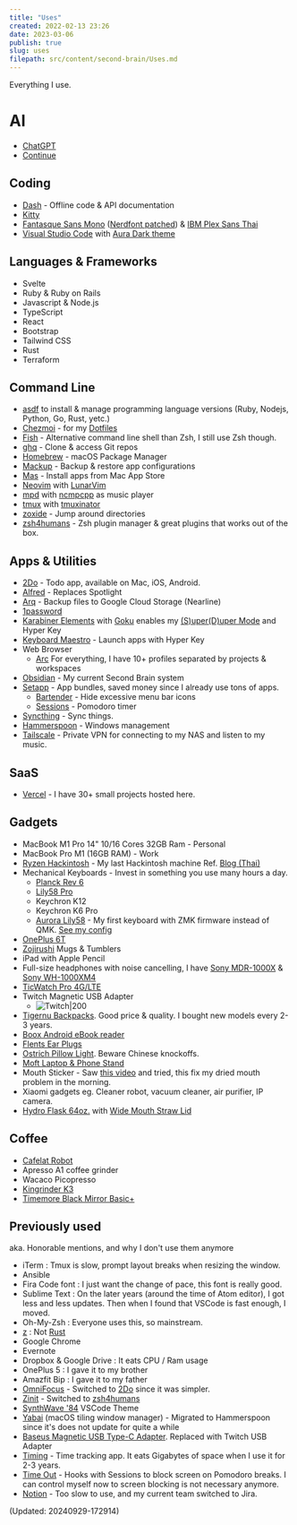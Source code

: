 ```yaml
---
title: "Uses"
created: 2022-02-13 23:26
date: 2023-03-06
publish: true
slug: uses
filepath: src/content/second-brain/Uses.md
---
```


Everything I use.

# AI

*   [ChatGPT](https://chatgpt.com)
*   [Continue](https://www.continue.dev)

## Coding

*   [Dash](https://kapeli.com/dash) - Offline code & API documentation
*   [Kitty](https://sw.kovidgoyal.net/kitty)
*   [Fantasque Sans Mono](https://github.com/belluzj/fantasque-sans) ([Nerdfont patched](https://github.com/ryanoasis/nerd-fonts/tree/master/patched-fonts/FantasqueSansMono)) & [IBM Plex Sans Thai](https://github.com/IBM/plex/tree/master/IBM-Plex-Sans-Thai)
*   [Visual Studio Code](https://code.visualstudio.com) with [Aura Dark theme](https://github.com/daltonmenezes/aura-theme)

## Languages & Frameworks

*   Svelte
*   Ruby & Ruby on Rails
*   Javascript & Node.js
*   TypeScript
*   React
*   Bootstrap
*   Tailwind CSS
*   Rust
*   Terraform

## Command Line

*   [asdf](https://asdf-vm.com) to install & manage programming language versions (Ruby, Nodejs, Python, Go, Rust, yetc.)
*   [Chezmoi](https://www.chezmoi.io) - for my [Dotfiles](https://github.com/narze/dotfiles)
*   [Fish](https://fishshell.com) - Alternative command line shell than Zsh, I still use Zsh though.
*   [ghq](https://github.com/x-motemen/ghq) - Clone & access Git repos
*   [Homebrew](http://brew.sh) - macOS Package Manager
*   [Mackup](https://github.com/lra/mackup) - Backup & restore app configurations
*   [Mas](https://github.com/mas-cli/mas) - Install apps from Mac App Store
*   [Neovim](https://neovim.io) with [LunarVim](https://lunarvim.org)
*   [mpd](https://www.musicpd.org) with [ncmpcpp](https://rybczak.net/ncmpcpp) as music player
*   [tmux](https://github.com/tmux/tmux) with [tmuxinator](https://github.com/tmuxinator/tmuxinator)
*   [zoxide](https://github.com/ajeetdsouza/zoxide) - Jump around directories
*   [zsh4humans](https://github.com/romkatv/zsh4humans) - Zsh plugin manager & great plugins that works out of the box.

## Apps & Utilities

*   [2Do](https://www.2doapp.com) - Todo app, available on Mac, iOS, Android.
*   [Alfred](https://www.alfredapp.com) - Replaces Spotlight
*   [Arq](https://www.arqbackup.com) - Backup files to Google Cloud Storage (Nearline)
*   [1password](https://1password.com)
*   [Karabiner Elements](https://github.com/pqrs-org/Karabi,ner-Elements) with [Goku](https://github.com/yqrashawn/GokuRakuJoudo) enables my [(S)uper(D)uper Mode](https://github.com/jasonrudolph/keyboard/#super-duper-mode) and Hyper Key
*   [Keyboard Maestro](https://www.keyboardmaestro.com) - Launch apps with Hyper Key
*   Web Browser
    *   [Arc](https://arc.net) For everything, I have 10+ profiles separated by projects & workspaces
*   [Obsidian](https://obsidian.md) - My current Second Brain system
*   [Setapp](https://setapp.com) - App bundles, saved money since I already use tons of apps.
    *   [Bartender](https://setapp.com/apps/bartender) - Hide excessive menu bar icons
    *   [Sessions](https://setapp.com/apps/session) - Pomodoro timer
*   [Syncthing](https://syncthing.net) - Sync things.
*   [Hammerspoon](https://www.hammerspoon.org) - Windows management
*   [Tailscale](https://tailscale.com) - Private VPN for connecting to my NAS and listen to my music.

## SaaS

*   [Vercel](https://vercel.com) - I have 30+ small projects hosted here.

## Gadgets

*   MacBook M1 Pro 14" 10/16 Cores 32GB Ram - Personal
*   MacBook Pro M1 (16GB RAM) - Work
*   [Ryzen Hackintosh](https://github.com/narze/hackintosh-rog-strix-b550i-gaming) - My last Hackintosh machine Ref. [Blog (Thai)](https://narze.medium.com/the-last-hackintosh-1-%E0%B9%80%E0%B8%A1%E0%B8%B7%E0%B9%88%E0%B8%AD%E0%B8%95%E0%B9%89%E0%B8%AD%E0%B8%87%E0%B9%80%E0%B8%A5%E0%B8%B7%E0%B8%AD%E0%B8%81%E0%B8%A3%E0%B8%B0%E0%B8%AB%E0%B8%A7%E0%B9%88%E0%B8%B2%E0%B8%87-ryzen-%E0%B8%81%E0%B8%B1%E0%B8%9A-m1-35807baccab8)
*   Mechanical Keyboards - Invest in something you use many hours a day.
    *   [Planck Rev 6](https://drop.com/buy/planck-mechanical-keyboard)
    *   [Lily58 Pro](https://keyhive.xyz/shop/lily58)
    *   Keychron K12
    *   Keychron K6 Pro
    *   [Aurora Lily58](https://splitkb.com/collections/keyboard-kits/products/aurora-lily58-pcb-kit) - My first keyboard with ZMK firmware instead of QMK. [See my config](https://github.com/narze/zmk-config)
*   [OnePlus 6T](http://oneplus.com)
*   [Zojirushi](https://www.zojirushi.com) Mugs & Tumblers
*   iPad with Apple Pencil
*   Full-size headphones with noise cancelling, I have [Sony MDR-1000X](https://www.sony.co.th/en/electronics/headband-headphones/mdr-1000x) & [Sony WH-1000XM4](https://www.sony.co.th/en/electronics/headband-headphones/wh-1000xm4)
*   [TicWatch Pro 4G/LTE](https://www.mobvoi.com/us/pages/ticwatchpro4g)
*   Twitch Magnetic USB Adapter
    *   ![Twitch|200](/Images/Twitch_usb_adapter.png)
*   [Tigernu Backpacks](https://www.tigernustore.com). Good price & quality. I bought new models every 2-3 years.
*   [Boox Android eBook reader](https://www.amazon.com/BOOX-Nova-Pro-Reader-Android/dp/B07L95KPFM/ref=sr_1_2?keywords=boox+nova\&qid=1569171355\&s=electronics\&sr=1-2)
*   [Flents Ear Plugs](https://www.amazon.com/Flents-Quiet-Contour-Plugs-Pair/dp/B00IZCHYH2)
*   [Ostrich Pillow Light](https://ostrichpillow.com/products/ostrichpillow-light-reversible). Beware Chinese knockoffs.
*   [Moft Laptop & Phone Stand](https://www.moft.us)
*   Mouth Sticker - Saw [this video](https://www.youtube.com/watch?v=nl8LQrbMdqQ) and tried, this fix my dried mouth problem in the morning.
*   Xiaomi gadgets eg. Cleaner robot, vacuum cleaner, air purifier, IP camera.
*   [Hydro Flask 64oz.](https://www.hydroflask.com/64-oz-wide-mouth) with [Wide Mouth Straw Lid](https://www.hydroflask.com/wide-mouth-straw-lid)

## Coffee

*   [Cafelat Robot](http://www.cafelat.com/robot.html)
*   Apresso A1 coffee grinder
*   Wacaco Picopresso
*   [Kingrinder K3](https://www.kingrinder.com)
*   [Timemore Black Mirror Basic+](https://en.timemore.com/taimochanpin/heijingdianzicheng/heijingbasicdianzicheng)

## Previously used

aka. Honorable mentions, and why I don't use them anymore

*   iTerm : Tmux is slow, prompt layout breaks when resizing the window.
*   Ansible
*   Fira Code font : I just want the change of pace, this font is really good.
*   Sublime Text : On the later years (around the time of Atom editor), I got less and less updates. Then when I found that VSCode is fast enough, I moved.
*   Oh-My-Zsh : Everyone uses this, so mainstream.
*   [z](https://github.com/rupa/z) : Not [Rust](https://github.com/ajeetdsouza/zoxide)
*   Google Chrome
*   Evernote
*   Dropbox & Google Drive : It eats CPU / Ram usage
*   OnePlus 5 : I gave it to my brother
*   Amazfit Bip : I gave it to my father
*   [OmniFocus](https://www.omnigroup.com/omnifocus) - Switched to [2Do](https://www.2doapp.com) since it was simpler.
*   [Zinit](https://github.com/zdharma-continuum/zinit) - Switched to [zsh4humans](https://github.com/romkatv/zsh4humans)
*   [SynthWave '84](https://marketplace.visualstudio.com/items?itemName=RobbOwen.synthwave-vscode) VSCode Theme
*   [Yabai](https://github.com/koekeishiya/yabai) (macOS tiling window manager) - Migrated to Hammerspoon since it's does not update for quite a while
*   [Baseus Magnetic USB Type-C Adapter](https://www.aliexpress.com/item/32924186463.html?spm=a2g0s.9042311.0.0.31684c4dQKyJRk). Replaced with Twitch USB Adapter
*   [Timing](https://setapp.com/apps/timing) - Time tracking app. It eats Gigabytes of space when I use it for 2-3 years.
*   [Time Out](https://setapp.com/apps/time-out) - Hooks with Sessions to block screen on Pomodoro breaks. I can control myself now to screen blocking is not necessary anymore.
*   [Notion](https://notion.so) - Too slow to use, and my current team switched to Jira.

(Updated: 20240929-172914)
